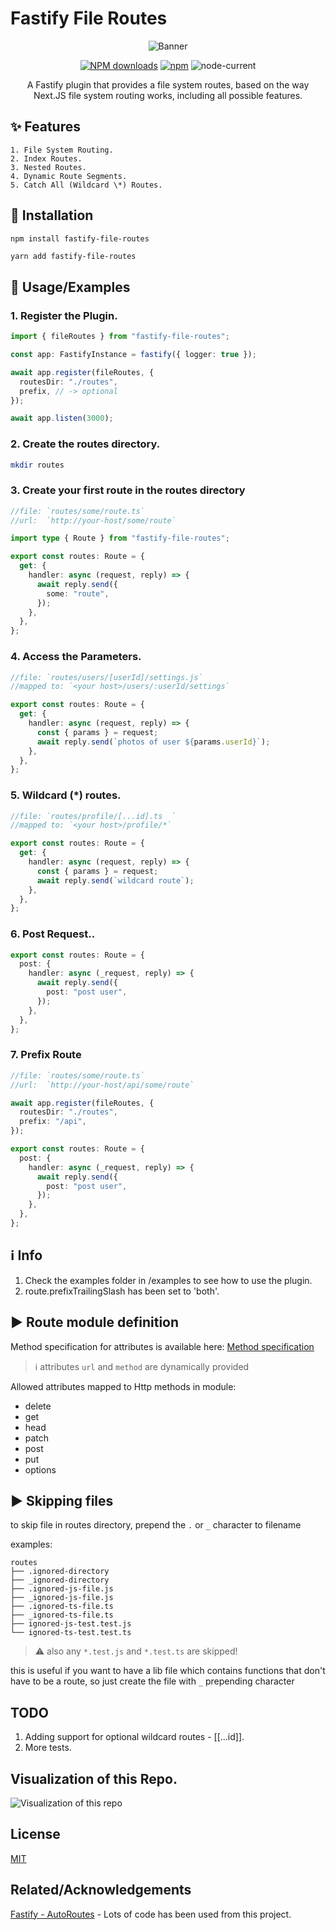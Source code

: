 # Fastify File Routes

<div align='center'>

![Banner](./banner.png)

[![NPM downloads](https://img.shields.io/npm/dm/fastify-file-routes.svg?style=for-the-badge)](https://www.npmjs.com/package/fastify-file-routes)
[![npm](https://img.shields.io/npm/v/fastify-file-routes?logo=npm&style=for-the-badge)](https://www.npmjs.com/package/fastify-file-routes)
![node-current](https://img.shields.io/badge/Node-%3E=14-success?style=for-the-badge&logo=node)

A Fastify plugin that provides a file system routes, based on the way Next.JS file system routing works, including all possible features.

</div>

## :sparkles: Features

    1. File System Routing.
    2. Index Routes.
    3. Nested Routes.
    4. Dynamic Route Segments.
    5. Catch All (Wildcard \*) Routes.

## :rocket: Installation

```sh
npm install fastify-file-routes
```

```yarn
yarn add fastify-file-routes
```

## :blue_book: Usage/Examples

### 1. Register the Plugin.

```typescript
import { fileRoutes } from "fastify-file-routes";

const app: FastifyInstance = fastify({ logger: true });

await app.register(fileRoutes, {
  routesDir: "./routes",
  prefix, // -> optional
});

await app.listen(3000);
```

### 2. Create the routes directory.

```sh
mkdir routes
```

### 3. Create your first route in the routes directory

```typescript
//file: `routes/some/route.ts`
//url:  `http://your-host/some/route`

import type { Route } from "fastify-file-routes";

export const routes: Route = {
  get: {
    handler: async (request, reply) => {
      await reply.send({
        some: "route",
      });
    },
  },
};
```

### 4. Access the Parameters.

```typescript
//file: `routes/users/[userId]/settings.js`
//mapped to: `<your host>/users/:userId/settings`

export const routes: Route = {
  get: {
    handler: async (request, reply) => {
      const { params } = request;
      await reply.send(`photos of user ${params.userId}`);
    },
  },
};
```

### 5. Wildcard (\*) routes.

```typescript
//file: `routes/profile/[...id].ts  `
//mapped to: `<your host>/profile/*`

export const routes: Route = {
  get: {
    handler: async (request, reply) => {
      const { params } = request;
      await reply.send(`wildcard route`);
    },
  },
};
```

### 6. Post Request..

```typescript
export const routes: Route = {
  post: {
    handler: async (_request, reply) => {
      await reply.send({
        post: "post user",
      });
    },
  },
};
```

### 7. Prefix Route

```typescript
//file: `routes/some/route.ts`
//url:  `http://your-host/api/some/route`

await app.register(fileRoutes, {
  routesDir: "./routes",
  prefix: "/api",
});

export const routes: Route = {
  post: {
    handler: async (_request, reply) => {
      await reply.send({
        post: "post user",
      });
    },
  },
};
```

## :information_source: Info

1. Check the examples folder in /examples to see how to use the plugin.
2. route.prefixTrailingSlash has been set to 'both'.

## :arrow_forward: Route module definition

Method specification for attributes is available here: [Method specification](https://www.fastify.io/docs/latest/Routes/#full-declaration)

> :information_source: attributes `url` and `method` are dynamically provided

Allowed attributes mapped to Http methods in module:

- delete
- get
- head
- patch
- post
- put
- options

## :arrow_forward: Skipping files

to skip file in routes directory, prepend the `.` or `_` character to filename

examples:

```text
routes
├── .ignored-directory
├── _ignored-directory
├── .ignored-js-file.js
├── _ignored-js-file.js
├── .ignored-ts-file.ts
├── _ignored-ts-file.ts
├── ignored-js-test.test.js
└── ignored-ts-test.test.ts
```

> :warning: also any `*.test.js` and `*.test.ts` are skipped!

this is useful if you want to have a lib file which contains functions that don't have to be a route, so just create the file with `_` prepending character

## TODO

1. Adding support for optional wildcard routes - [[...id]].
2. More tests.

## Visualization of this Repo.

![Visualization of this repo](./diagram.svg)

## License

[MIT](https://choosealicense.com/licenses/mit/)

## Related/Acknowledgements

[Fastify - AutoRoutes](https://github.com/GiovanniCardamone/fastify-autoroutes) - Lots of code has been used from this project.
